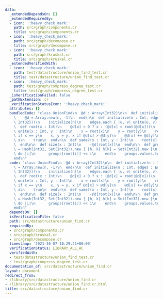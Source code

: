 ```yaml
---
data:
  _extendedDependsOn: []
  _extendedRequiredBy:
  - icon: ':heavy_check_mark:'
    path: src/graph/components.cr
    title: src/graph/components.cr
  - icon: ':heavy_check_mark:'
    path: src/graph/decompose.cr
    title: src/graph/decompose.cr
  - icon: ':heavy_check_mark:'
    path: src/graph/kruskal.cr
    title: src/graph/kruskal.cr
  _extendedVerifiedWith:
  - icon: ':heavy_check_mark:'
    path: test/datastructure/union_find_test.cr
    title: test/datastructure/union_find_test.cr
  - icon: ':heavy_check_mark:'
    path: test/graph/compress_degree_test.cr
    title: test/graph/compress_degree_test.cr
  _isVerificationFailed: false
  _pathExtension: cr
  _verificationStatusIcon: ':heavy_check_mark:'
  attributes: {}
  bundledCode: "class UnionFind\n  @d : Array(Int32)\n\n  def initialize(n : Int)\n\
    \    @d = Array.new(n, -1)\n  end\n\n  def initialize(n : Int, edges : Enumerable({Int32,\
    \ Int32}))\n    initialize(n)\n    edges.each { |u, v| unite(u, v) }\n  end\n\n\
    \  def root(x : Int)\n    @d[x] < 0 ? x : (@d[x] = root(@d[x]))\n  end\n\n  def\
    \ unite(x : Int, y : Int)\n    x = root(x)\n    y = root(y)\n    return false\
    \ if x == y\n    x, y = y, x if @d[x] > @d[y]\n    @d[x] += @d[y]\n    @d[y] =\
    \ x\n    true\n  end\n\n  def same?(x : Int, y : Int)\n    root(x) == root(y)\n\
    \  end\n\n  def size(x : Int)\n    -@d[root(x)]\n  end\n\n  def groups\n    groups\
    \ = Hash(Int32, Set(Int32)).new { |h, k| h[k] = Set(Int32).new }\n    @d.size.times\
    \ do |i|\n      groups[root(i)] << i\n    end\n    groups.values.to_set\n  end\n\
    end\n"
  code: "class UnionFind\n  @d : Array(Int32)\n\n  def initialize(n : Int)\n    @d\
    \ = Array.new(n, -1)\n  end\n\n  def initialize(n : Int, edges : Enumerable({Int32,\
    \ Int32}))\n    initialize(n)\n    edges.each { |u, v| unite(u, v) }\n  end\n\n\
    \  def root(x : Int)\n    @d[x] < 0 ? x : (@d[x] = root(@d[x]))\n  end\n\n  def\
    \ unite(x : Int, y : Int)\n    x = root(x)\n    y = root(y)\n    return false\
    \ if x == y\n    x, y = y, x if @d[x] > @d[y]\n    @d[x] += @d[y]\n    @d[y] =\
    \ x\n    true\n  end\n\n  def same?(x : Int, y : Int)\n    root(x) == root(y)\n\
    \  end\n\n  def size(x : Int)\n    -@d[root(x)]\n  end\n\n  def groups\n    groups\
    \ = Hash(Int32, Set(Int32)).new { |h, k| h[k] = Set(Int32).new }\n    @d.size.times\
    \ do |i|\n      groups[root(i)] << i\n    end\n    groups.values.to_set\n  end\n\
    end\n"
  dependsOn: []
  isVerificationFile: false
  path: src/datastructure/union_find.cr
  requiredBy:
  - src/graph/components.cr
  - src/graph/kruskal.cr
  - src/graph/decompose.cr
  timestamp: '2021-10-07 10:29:41+00:00'
  verificationStatus: LIBRARY_ALL_AC
  verifiedWith:
  - test/datastructure/union_find_test.cr
  - test/graph/compress_degree_test.cr
documentation_of: src/datastructure/union_find.cr
layout: document
redirect_from:
- /library/src/datastructure/union_find.cr
- /library/src/datastructure/union_find.cr.html
title: src/datastructure/union_find.cr
---
```

